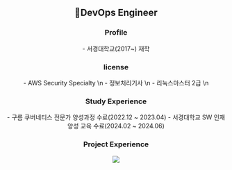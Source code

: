 <div align="center">
  <h2>DevOps Engineer</h2>
  <h3>Profile</h3>
  <div>- 서경대학교(2017~) 재학</div>
  <h3>license</h3>
  <div>
  - AWS Security Specialty \n
  - 정보처리기사 \n 
  - 리눅스마스터 2급 \n
  </div>
  <h3>Study Experience</h3>
  - 구름 쿠버네티스 전문가 양성과정 수료(2022.12 ~ 2023.04)
  - 서경대학교 SW 인재양성 교육 수료(2024.02 ~ 2024.06)
  <h3>Project Experience</h3>
  <img src="https://github.com/user-attachments/assets/e2d9f01b-2f65-42df-9db7-69b16f7bacbe">
  
</div>

